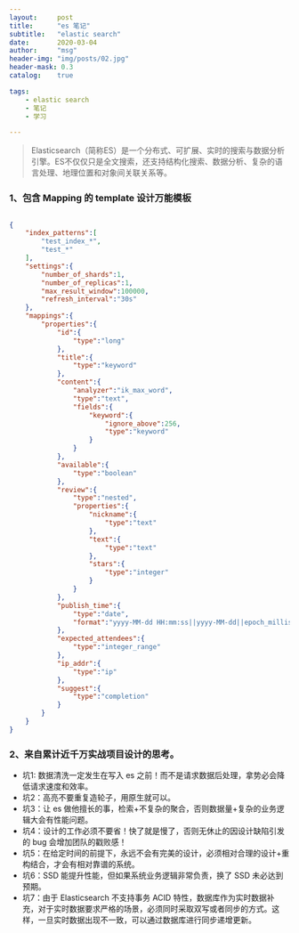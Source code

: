 ```yaml
---
layout:     post
title:      "es 笔记"
subtitle:   "elastic search"
date:       2020-03-04
author:     "msg"
header-img: "img/posts/02.jpg"
header-mask: 0.3
catalog:    true

tags:
    - elastic search
    - 笔记
    - 学习

---
```


> Elasticsearch（简称ES）是一个分布式、可扩展、实时的搜索与数据分析引擎。ES不仅仅只是全文搜索，还支持结构化搜索、数据分析、复杂的语言处理、地理位置和对象间关联关系等。

### 1、包含 Mapping 的 template 设计万能模板

```json

{
    "index_patterns":[
        "test_index_*",
        "test_*"
    ],
    "settings":{
        "number_of_shards":1,
        "number_of_replicas":1,
        "max_result_window":100000,
        "refresh_interval":"30s"
    },
    "mappings":{
        "properties":{
            "id":{
                "type":"long"
            },
            "title":{
                "type":"keyword"
            },
            "content":{
                "analyzer":"ik_max_word",
                "type":"text",
                "fields":{
                    "keyword":{
                        "ignore_above":256,
                        "type":"keyword"
                    }
                }
            },
            "available":{
                "type":"boolean"
            },
            "review":{
                "type":"nested",
                "properties":{
                    "nickname":{
                        "type":"text"
                    },
                    "text":{
                        "type":"text"
                    },
                    "stars":{
                        "type":"integer"
                    }
                }
            },
            "publish_time":{
                "type":"date",
                "format":"yyyy-MM-dd HH:mm:ss||yyyy-MM-dd||epoch_millis"
            },
            "expected_attendees":{
                "type":"integer_range"
            },
            "ip_addr":{
                "type":"ip"
            },
            "suggest":{
                "type":"completion"
            }
        }
    }
}

```

### 2、来自累计近千万实战项目设计的思考。

* 坑1: 数据清洗一定发生在写入 es 之前！而不是请求数据后处理，拿势必会降低请求速度和效率。
* 坑2：高亮不要重复造轮子，用原生就可以。
* 坑3：让 es 做他擅长的事，检索+不复杂的聚合，否则数据量+复杂的业务逻辑大会有性能问题。
* 坑4：设计的工作必须不要省！快了就是慢了，否则无休止的因设计缺陷引发的 bug 会增加团队的戳败感！
* 坑5：在给定时间的前提下，永远不会有完美的设计，必须相对合理的设计+重构结合，才会有相对靠谱的系统。
* 坑6：SSD 能提升性能，但如果系统业务逻辑非常负责，换了 SSD 未必达到预期。
* 坑7：由于 Elasticsearch 不支持事务 ACID 特性，数据库作为实时数据补充，对于实时数据要求严格的场景，必须同时采取双写或者同步的方式。这样，一旦实时数据出现不一致，可以通过数据库进行同步递增更新。